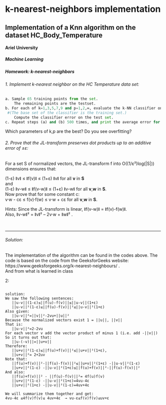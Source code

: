 # k-nearest-neighbors implementation
## Implementation of a Knn algorithm on the dataset HC_Body_Temperature

<h4>Ariel University</h4>
<h5>Machine Learning</h5>
<h5>Homework: k-nearest-neighbors</h5>



<h6>1. Implement k-nearest neighbor on the HC Temperature data set:</h6>
 
 ```python
a. Sample 65 training points from the set. 
     The remaining points are the testset.
b. For each of k=1,3,5,7,9 and p=1,2,∞, evaluate the k-NN classifier on the test set, under the lp distance.
  #(The base set of the classifier is the training set.)
     Compute the classifier error on the test set.
c. Repeat steps (a) and (b) 500 times, and print the average error for each k and p. 

```
  <p>
 Which parameters of k,p are the best? Do you see overfitting?
 </p>


<p>
 <h6>2. Prove that the JL-transform preserves dot products up to an additive error of ±ɛ:</h6>
 
 For a set S of normalized vectors, the JL-transform f into O((1/ɛ²)log(|S|)) dimensions ensures that:<br>
 
 (1-ɛ) ǁvǁ ≤ ǁf(v)ǁ ≤ (1+ɛ) ǁvǁ         for all <b>v</b> in <b>S</b> <br>
 and <br>
 (1-ɛ) ǁv-wǁ ≤ ǁf(v-w)ǁ ≤ (1+ɛ) ǁv-wǁ   for all <b>v</b>,<b>w</b> in <b>S</b>. <br>
 Now prove that for some constant c:<br>
 v·w - cɛ ≤ f(v)·f(w) ≤ v·w + cɛ        for all <b>v</b>,<b>w</b> in <b>S</b>. <br>
 
 Hints: Since the JL-transform is linear, ǁf(v-w)ǁ = ǁf(v)-f(w)ǁ.<br>
 Also,  ǁv-wǁ² = ǁvǁ² – 2v·w + ǁwǁ² .
 
 <br>
 </p>
 
 ---
 
 
<p>
 <h6> Solution:</h6>
The implementation of the algorithm can be found in the codes above.
The code is based on the code from the GeeksforGeeks website:<br>
https://www.geeksforgeeks.org/k-nearest-neighbours/ .<br>
And from what is learned in class
</p>


2: 
```

solution:
We saw the following sentences:
   ||u-v||(1-ε)≤||f(u)-f(v)||≤||u-v||(1+ε)
   ||u-v||²(1-ε)≤||f(u)-f(v)||²≤||u-v||²(1+ε)
Also given:
   ||u-v||²=||v||²-2vu+||u||²
Because the normalized vectors exist 1 = ||u||, ||v||
That is:
   ||u-v||²=2-2vu
For each vector v add the vector product of minus 1 (i.e. add -||v||)
So it turns out that:
   ||u-(-v)||=||u+v||
Therefore:
   ||u+v||²(1-ε)≤||f(u)+f(v)||²≤||u+v||²(1+ε),
   ||u+v||²= 2+2uv
Note that:
   ||f(u)+f(v)||²-||f(u)-f(v)||²≤||u+v||²(1+ε) -||u-v||²(1-ε)  
   ||u+v||²(1-ε) -||u-v||²(1+ε)≤||f(u)+f(v)||²-||f(u)-f(v)||²
And also:
   ||f(u)+f(v)||² - ||f(u)-f(v)||²= 4f(u)f(v)
   ||u+v||²(1-ε) -||u-v||²(1+ε)=4vu-4ε
   ||u+v||²(1+ε) -||u-v||²(1-ε)=4uv+4ε
   
We will summarize them together and get:
4vu-4ε ≤4f(v)f(v)≤ 4uv+4ε  → vu-ε≤f(v)f(v)≤uv+ε

```
<p>
 
 </p>
